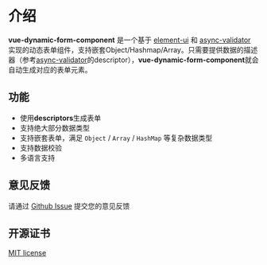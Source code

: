 # 介绍

**vue-dynamic-form-component** 是一个基于 [element-ui](https://element.faas.ele.me/#/zh-CN) 和 [async-validator](https://github.com/yiminghe/async-validator) 实现的动态表单组件，支持嵌套Object/Hashmap/Array。只需要提供数据的描述器（参考[async-validator](https://github.com/yiminghe/async-validator)的descriptor），**vue-dynamic-form-component**就会自动生成对应的表单元素。



## 功能

- 使用**descriptors**生成表单
- 支持绝大部分数据类型
- 支持嵌套表单，满足 `Object` / `Array` / `HashMap` 等复杂数据类型
- 支持数据校验
- 多语言支持



## 意见反馈

请通过 [Github Issue](https://github.com/chenquincy/vue-dynamic-form-component/issues) 提交您的意见反馈



## 开源证书

[MIT license](https://tldrlegal.com/license/mit-license)

